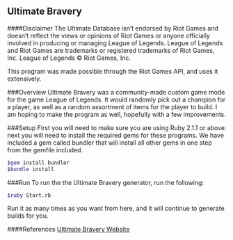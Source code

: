 ## Ultimate Bravery

####Disclaimer
The Ultimate Database isn’t endorsed by Riot Games and doesn’t reflect the views or opinions of Riot Games or anyone officially involved in producing or managing League of Legends. League of Legends and Riot Games are trademarks or registered trademarks of Riot Games, Inc. League of Legends © Riot Games, Inc.

This program was made possible through the Riot Games API, and uses it extensively.

###Overview
Ultimate Bravery was a community-made custom game mode for the game League of Legends. It would randomly pick out a champion for a player, as well as a random assortment of items for the player to build. I am hoping to make the program as well, hopefully with a few improvements. 

###Setup
First you will need to make sure you are using Ruby 2.1.1 or above. next you will need to install the required gems for these programs. We have included a gem called bundler that will install all other gems in one step from the gemfile included.
```sh
$gem install bundler
$bundle install

```
###Run
To run the the Ultimate Bravery generator, run the following:
```sh
$ruby Start.rb
```
Run it as many times as you want from here, and it will continue to generate builds for you.

####References
[Ultimate Bravery Website](http://www.ultimate-bravery.com/)